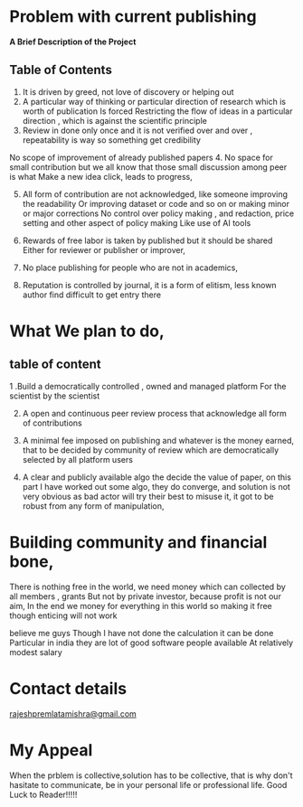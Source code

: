 # Problem with current publishing 

**A Brief Description of the Project**

## Table of Contents

1. It is driven by greed, not love of discovery or helping out 
2. A particular way of thinking  or particular direction of research which is worth of publication 
Is forced 
Restricting the flow of ideas in a particular direction , which is against the scientific principle 
3. Review in done only once and it is not verified over and over , repeatability is way so something get credibility 

No scope of improvement of already published papers 
4. No space for small contribution but we all know that those small discussion among peer is what 
Make a new idea click, leads to progress, 

5. All form of contribution are not acknowledged, like someone improving the readability 
Or improving  dataset  or code and so on or making minor or major corrections
No control over policy making , and redaction, price setting and other aspect of policy making 
Like use of AI tools 

6. Rewards of free labor is taken by published but it should be shared 
Either for reviewer or publisher or improver, 


7. No place publishing for people  who are not in academics, 

8. Reputation is controlled by journal, it is a form of elitism, less known author find difficult to get entry there 

# What We plan to do, 

## table of content
1 .Build a democratically controlled , owned and managed platform 
For the scientist by the scientist 

2. A open and continuous peer review process that acknowledge all form of contributions 

3. A minimal fee imposed on publishing and whatever is the money earned, that to be decided by community of review which are democratically selected by all platform users 

4. A clear and publicly available algo the decide the value of paper, on this part I have worked out some algo, they do converge, and solution is not very obvious as bad actor will try their best to misuse it, it got to be robust from any form of manipulation, 


# Building community and financial bone,  
There is nothing free in the world, we need money which can collected by all members , grants 
But not by private investor, because profit is not our aim,
In the end we money for everything in this world so making it 
free though enticing will not work 

believe me guys 
Though I have not done  the calculation it can be done 
Particular in india they are lot of good software people available 
At relatively modest salary 

# Contact details 
rajeshpremlatamishra@gmail.com 


# My Appeal 
When the prblem is collective,solution  has to be collective, that is why don't hasitate to communicate, be in your personal life or professional life.
Good Luck to Reader!!!!!





 







